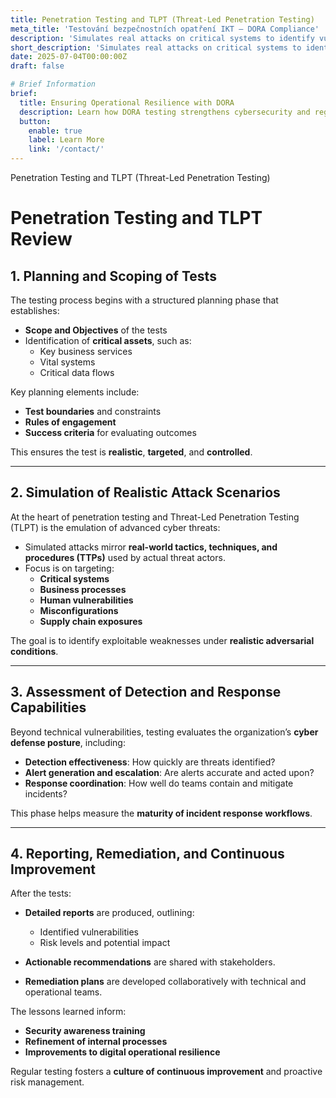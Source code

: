 ```yaml
---
title: Penetration Testing and TLPT (Threat-Led Penetration Testing)
meta_title: 'Testování bezpečnostních opatření IKT – DORA Compliance'
description: 'Simulates real attacks on critical systems to identify vulnerabilities and test the organization’s defensive capabilities.'
short_description: 'Simulates real attacks on critical systems to identify vulnerabilities and test the organization’s defensive capabilities.'
date: 2025-07-04T00:00:00Z
draft: false

# Brief Information
brief:
  title: Ensuring Operational Resilience with DORA
  description: Learn how DORA testing strengthens cybersecurity and regulatory compliance across ICT systems. Stay ahead of cyber risks with structured evaluation and preparedness.
  button:
    enable: true
    label: Learn More
    link: '/contact/'
---
```


Penetration Testing and TLPT (Threat-Led Penetration Testing)

# Penetration Testing and TLPT Review

## 1. Planning and Scoping of Tests

The testing process begins with a structured planning phase that establishes:

- **Scope and Objectives** of the tests
- Identification of **critical assets**, such as:
  - Key business services
  - Vital systems
  - Critical data flows

Key planning elements include:

- **Test boundaries** and constraints
- **Rules of engagement**
- **Success criteria** for evaluating outcomes

This ensures the test is **realistic**, **targeted**, and **controlled**.

---

## 2. Simulation of Realistic Attack Scenarios

At the heart of penetration testing and Threat-Led Penetration Testing (TLPT) is the emulation of advanced cyber threats:

- Simulated attacks mirror **real-world tactics, techniques, and procedures (TTPs)** used by actual threat actors.
- Focus is on targeting:
  - **Critical systems**
  - **Business processes**
  - **Human vulnerabilities**
  - **Misconfigurations**
  - **Supply chain exposures**

The goal is to identify exploitable weaknesses under **realistic adversarial conditions**.

---

## 3. Assessment of Detection and Response Capabilities

Beyond technical vulnerabilities, testing evaluates the organization’s **cyber defense posture**, including:

- **Detection effectiveness**: How quickly are threats identified?
- **Alert generation and escalation**: Are alerts accurate and acted upon?
- **Response coordination**: How well do teams contain and mitigate incidents?

This phase helps measure the **maturity of incident response workflows**.

---

## 4. Reporting, Remediation, and Continuous Improvement

After the tests:

- **Detailed reports** are produced, outlining:
  - Identified vulnerabilities
  - Risk levels and potential impact

- **Actionable recommendations** are shared with stakeholders.
- **Remediation plans** are developed collaboratively with technical and operational teams.

The lessons learned inform:

- **Security awareness training**
- **Refinement of internal processes**
- **Improvements to digital operational resilience**

Regular testing fosters a **culture of continuous improvement** and proactive risk management.
